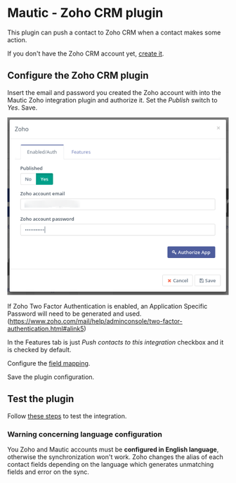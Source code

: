 # Mautic - Zoho CRM plugin

This plugin can push a contact to Zoho CRM when a contact makes some action.

If you don't have the Zoho CRM account yet, [create it](https://www.zoho.com/crm/).

## Configure the Zoho CRM plugin

Insert the email and password you created the Zoho account with into the Mautic Zoho integration plugin and authorize it. Set the *Publish* switch to *Yes*. Save.

![Zoho CRM Plugin configuration](/plugins/media/plugins-zoho-authorization.png "Zoho CRM Plugin configuration")

If Zoho Two Factor Authentication is enabled, an Application Specific Password will need to be generated and used.
(https://www.zoho.com/mail/help/adminconsole/two-factor-authentication.html#alink5)

In the Features tab is just *Push contacts to this integration* checkbox and it is checked by default.

Configure the [field mapping](./../plugins/field_mapping.html).

Save the plugin configuration.

## Test the plugin

Follow [these steps](./../plugins/integration_test.html) to test the integration.

### Warning concerning language configuration
You Zoho and Mautic accounts must be **configured in English language**, otherwise the synchronization won't work.
Zoho changes the alias of each contact fields depending on the language which generates unmatching fields and error on the sync.
